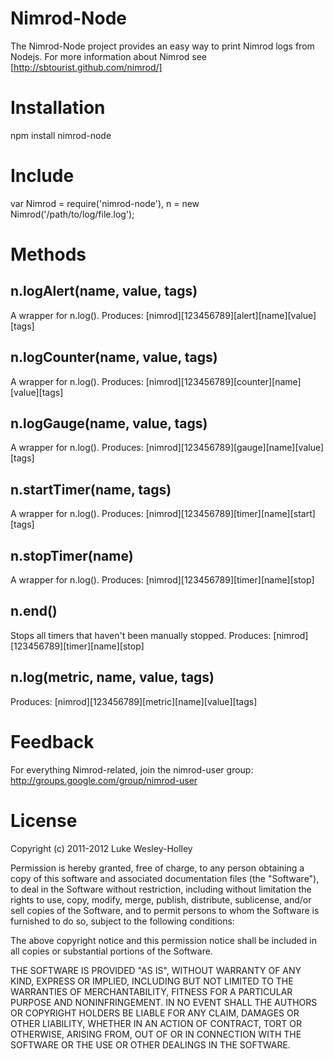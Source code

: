 # Nimrod-Node

The Nimrod-Node project provides an easy way to print Nimrod logs from Nodejs.
For more information about Nimrod see [http://sbtourist.github.com/nimrod/]

# Installation
  npm install nimrod-node
  
# Include
  var Nimrod = require('nimrod-node'),
    n = new Nimrod('/path/to/log/file.log');
    
# Methods
## n.logAlert(name, value, tags)
A wrapper for n.log().
Produces:
  [nimrod][123456789][alert][name][value][tags]

## n.logCounter(name, value, tags)
A wrapper for n.log().
Produces:
  [nimrod][123456789][counter][name][value][tags]

## n.logGauge(name, value, tags)
A wrapper for n.log().
Produces:
  [nimrod][123456789][gauge][name][value][tags]

## n.startTimer(name, tags)
A wrapper for n.log().
Produces:
  [nimrod][123456789][timer][name][start][tags]

## n.stopTimer(name)
A wrapper for n.log().
Produces:
  [nimrod][123456789][timer][name][stop]

## n.end()
Stops all timers that haven't been manually stopped.
Produces:
  [nimrod][123456789][timer][name][stop]

## n.log(metric, name, value, tags)
Produces:
  [nimrod][123456789][metric][name][value][tags]

# Feedback

For everything Nimrod-related, join the nimrod-user group: http://groups.google.com/group/nimrod-user

# License

Copyright (c) 2011-2012 Luke Wesley-Holley

Permission is hereby granted, free of charge, to any person obtaining a copy of this software and associated documentation files (the "Software"), to deal in the Software without restriction, including without limitation the rights to use, copy, modify, merge, publish, distribute, sublicense, and/or sell copies of the Software, and to permit persons to whom the Software is furnished to do so, subject to the following conditions:

The above copyright notice and this permission notice shall be included in all copies or substantial portions of the Software.

THE SOFTWARE IS PROVIDED "AS IS", WITHOUT WARRANTY OF ANY KIND, EXPRESS OR IMPLIED, INCLUDING BUT NOT LIMITED TO THE WARRANTIES OF MERCHANTABILITY, FITNESS FOR A PARTICULAR PURPOSE AND NONINFRINGEMENT. IN NO EVENT SHALL THE AUTHORS OR COPYRIGHT HOLDERS BE LIABLE FOR ANY CLAIM, DAMAGES OR OTHER LIABILITY, WHETHER IN AN ACTION OF CONTRACT, TORT OR OTHERWISE, ARISING FROM, OUT OF OR IN CONNECTION WITH THE SOFTWARE OR THE USE OR OTHER DEALINGS IN THE SOFTWARE.
